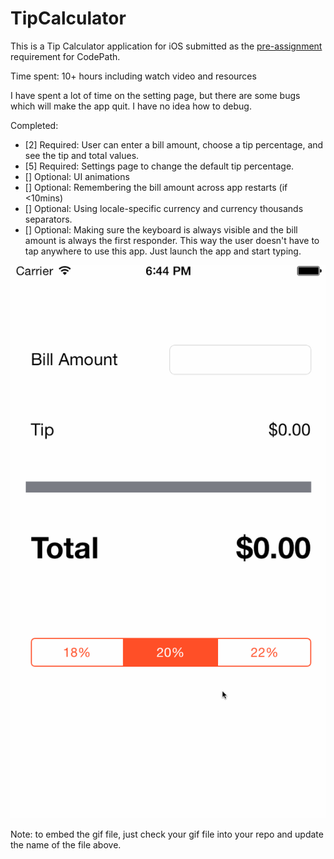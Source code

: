 # TipCalculator

This is a Tip Calculator application for iOS submitted as the [pre-assignment](https://gist.github.com/timothy1ee/7747214) requirement for CodePath.

Time spent: 10+ hours including watch video and resources

I have spent a lot of time on the setting page, but there are some bugs which will make the app quit.
I have no idea how to debug.

Completed:

* [2] Required: User can enter a bill amount, choose a tip percentage, and see the tip and total values.
* [5] Required: Settings page to change the default tip percentage.
* [] Optional: UI animations
* [] Optional: Remembering the bill amount across app restarts (if <10mins)
* [] Optional: Using locale-specific currency and currency thousands separators.
* [] Optional: Making sure the keyboard is always visible and the bill amount is always the first responder. This way the user doesn't have to tap anywhere to use this app. Just launch the app and start typing.

![Video Walkthrough](TipCalculator.gif)


Note: to embed the gif file, just check your gif file into your repo and update the name of the file above.